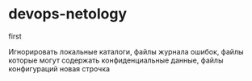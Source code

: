 # devops-netology
first

Игнорировать локальные каталоги, файлы журнала ошибок, файлы которые могут содержать конфиденциальные данные, файлы конфигураций
новая строчка